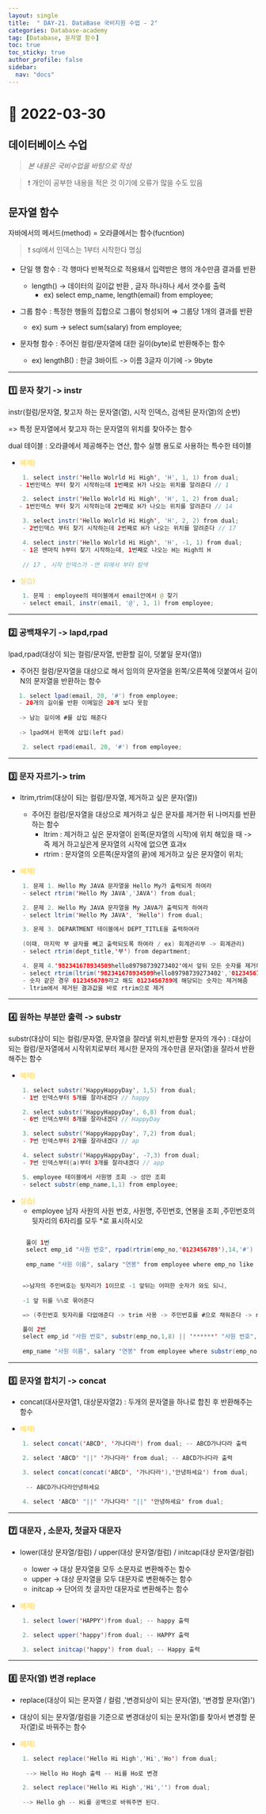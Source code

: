 ```yaml
---
layout: single
title:  " DAY-21. DataBase 국비지원 수업 - 2"
categories: Database-academy
tag: [Database, 문자열 함수]
toc: true
toc_sticky: true
author_profile: false
sidebar:
  nav: "docs"
---
```



# 🔐 2022-03-30 

## 데이터베이스 수업  

<!--Quote-->
> *본 내용은 국비수업을 바탕으로 작성*

> ❗ 개인이 공부한 내용을 적은 것 이기에 오류가 많을 수도 있음 



## 문자열 함수

자바에서의 메서드(method) = 오라클에서는 함수(fucntion)


>❗ sql에서 인덱스는 1부터 시작한다 명심


- 단일 행 함수 : 각 행마다 반복적으로 적용돼서 입력받은 행의 개수만큼 결과를 반환 
    - length() → 데이터의 길이값 반환 , 글자 하나하나 세서 갯수를 출력
        - ex) select emp_name, length(email) from employee;


- 그룹 함수 : 특정한 행들의 집합으로 그룹이 형성되어 ⇒ 그룹당 1개의 결과를 반환
    - ex) sum → select sum(salary) from employee;


- 문자형 함수 : 주어진 컬럼/문자열에 대한 길이(byte)로 반환해주는 함수
    - ex) lengthB() : 한글 3바이트 -> 이름 3글자 이기에 -> 9byte



---

###  **1️⃣ 문자 찾기 -> instr** ###

instr(컬럼/문자열, 찾고자 하는 문자열(열), 시작 인덱스, 검색된 문자(열)의 순번) 


=> 특정 문자열에서 찾고자 하는 문자열의 위치를 찾아주는 함수


dual 테이블 : 오라클에서 제공해주는 연산, 함수 실행 용도로 사용하는 특수한 테이블

- <span style="color: #ffd33d">예제)</span>

```java
    1. select instr('Hello Wolrld Hi High', 'H', 1, 1) from dual; 
   - 1번인덱스 부터 찾기 시작하는데 1번째로 H가 나오는 위치를 알려준다 // 1
```
```java
    2. select instr('Hello Wolrld Hi High', 'H', 1, 2) from dual; 
   - 1번인덱스 부터 찾기 시작하는데 2번째로 H가 나오는 위치를 알려준다 // 14
```
```java
    3. select instr('Hello Wolrld Hi High', 'H', 2, 2) from dual;
    - 2번인덱스 부터 찾기 시작하는데 2번째로 H가 나오는 위치를 알려준다 // 17
```
```java
    4. select instr('Hello Wolrld Hi High', 'H', -1, 1) from dual;
    - 1은 맨마직 h부터 찾기 시작하는데, 1번째로 나오는 H는 High의 H 
    
    // 17 , 시작 인덱스가 -면 뒤에서 부터 탐색
```





- <span style="color: #ffd33d">실습)</span>

```java
    1. 문제 : employee의 테이블에서 email안에서 @ 찾기
    - select email, instr(email, '@', 1, 1) from employee;
```

---

### **2️⃣ 공백채우기 -> lapd,rpad** ###

lpad,rpad(대상이 되는 컬럼/문자열, 반환할 길이, 덧붙일 문자(열))
- 주어진 컬럼/문자열을 대상으로 해서 임의의 문자열을 왼쪽/오른쪽에 덧붙여서 길이N의 문자열을 반환하는 함수

``` java
   1. select lpad(email, 20, '#') from employee;
   - 20개의 길이를 반환 이메일은 20개 보다 못함
   
   -> 남는 길이에 #를 삽입 해준다
   
   -> lpad여서 왼쪽에 삽입(left pad)
```

```java
    2. select rpad(email, 20, '#') from employee;
```




---

### **3️⃣ 문자 자르기-> trim** ###

- ltrim,rtrim(대상이 되는 컬럼/문자열, 제거하고 싶은 문자(열))
    - 주어진 컬럼/문자열을 대상으로 제거하고 싶은 문자를 제거한 뒤 나머지를 반환하는 함수
        - ltrim : 제거하고 싶은 문자열이 왼쪽(문자열의 시작)에 위치 해있을 때 -> 즉 제거 하고싶은게 문자열의 시작에 없으면 효과x
        - rtrim : 문자열의 오른쪽(문자열의 끝)에 제거하고 싶은 문자열이 위치;


- <span style="color: #ffd33d">예제)</span>

```java
    1. 문제 1. Hello My JAVA 문자열을 Hello My가 출력되게 하여라
    - select rtrim('Hello My JAVA','JAVA') from dual;
```
```java
    2. 문제 2. Hello My JAVA 문자열을 My JAVA가 출력되게 하여라
    - select ltrim('Hello My JAVA', 'Hello') from dual;        
```
```java
    3. 문제 3. DEPARTMENT 테이블에서 DEPT_TITLE을 출력하여라
    
    (이때, 마지막 부 글자를 빼고 출력되도록 하여라 / ex) 회계관리부 -> 회계관리)
    - select rtrim(dept_title,'부') from department;
```
```java
    4. 문제 4.'982341678934509hello89798739273402'에서 앞뒤 모든 숫자를 제거하세요.
    - select rtrim(ltrim('982341678934509hello89798739273402','0123456789'),'0123456789') from dual;
    - 숫자 같은 경우 0123456789라고 해도 0123456789에 해당되는 숫자는 제거해줌
    - ltrim에서 제거된 결과값을 바로 rtrim으로 제거
```


--- 

### **4️⃣ 원하는 부분만 출력 -> substr** ###


substr(대상이 되는 컬럼/문자열, 문자열을 잘라낼 위치,반환할 문자의 개수) : 대상이 되는 컬럼/문자열에서 시작위치로부터 제시한 문자의 개수만큼 문자(열)을 잘라서 반환해주는 함수

- <span style="color: #ffd33d">예제)</span>

```java
    1. select substr('HappyHappyDay', 1,5) from dual; 
    - 1번 인덱스부터 5개를 잘라내겠다 // happy 
```
```java
    2. select substr('HappyHappyDay', 6,8) from dual;
    - 6번 인덱스부터 8개를 잘라내겠다 // HappyDay
```
```java
    3. select substr('HappyHappyDay', 7,2) from dual;
    - 7번 인덱스부터 2개를 잘라내겠다 // ap
```
```java
    4. select substr('HappyHappyDay', -7,3) from dual;
    - 7번 인덱스부터(a)부터 3개를 잘라내겠다 // app
```
```java
    5. employee 테이블에서 사원명 조회 -> 성만 조회
    - select substr(emp_name,1,1) from employee;
```


- <span style="color: #ffd33d">실습)</span>
    - employee 남자 사원의 사원 번호, 사원명, 주민번호, 연봉을 조회 ,주민번호의 뒷자리의 6자리를 모두 *로 표시하시오


```java

     풀이 1번
     select emp_id "사원 번호", rpad(rtrim(emp_no,'0123456789'),14,'#') "사원 번호", 
     
     emp_name "사원 이름", salary "연봉" from employee where emp_no like '%-1%';


    =>남자의 주민버호는 뒷자리가 1이므로 -1 앞뒤는 어떠한 숫자가 와도 되니,
    
    -1 앞 뒤를 %%로 묶어준다

    => (주민번호 뒷자리를 다없애준다 -> trim 사용 -> 주민번호를 #으로 채워준다 -> rpad사용)

```

``` java 
    풀이 2번
    select emp_id "사원 번호", substr(emp_no,1,8) || '******' "사원 번호", 
    
    emp_name "사원 이름", salary "연봉" from employee where substr(emp_no,8,1) in ('1','3');

``` 


--- 

### **5️⃣ 문자열 합치기 -> concat** ###

- concat(대사문자열1, 대상문자열2) : 두개의 문자열을 하나로 합친 후 반환해주는 함수

- <span style="color: #ffd33d">예제)</span>


```java 
    1. select concat('ABCD', '가나다라') from dual; -- ABCD가나다라 출력
``` 

```java
    2. select 'ABCD' "||" '가나다라' from dual; -- ABCD가나다라 출력
```

``` java
    3. select concat(concat('ABCD', '가나다라'),'안녕하세요') from dual;
    
     -- ABCD가나다라안녕하세요
```

``` java
    4. select 'ABCD' "||" '가나다라' "||" '안녕하세요' from dual;
```


--- 

### **7️⃣ 대문자 , 소문자, 첫글자 대문자** ###


- lower(대상 문자열/컬럼) / upper(대상 문자열/컬럼) / initcap(대상 문자열/컬럼)
    - lower -> 대상 문자열을 모두 소문자로 변환해주는 함수
    - upper -> 대상 문자열을 모두 대문자로 변환해주는 함수
    - initcap -> 단어의 첫 글자만 대문자로 변환해주는 함수


- <span style="color: #ffd33d">예제)</span>


```java
    1. select lower('HAPPY')from dual; -- happy 출력
```

```java
    2. select upper('happy')from dual; -- HAPPY 출력
```

```java
    3. select initcap('happy') from dual; -- Happy 출력
```

---

### **8️⃣ 문자(열) 변경 replace** ###

- replace(대상이 되는 문자열 / 컬럼 ,'변경되상이 되는 문자(열), '변경할 문자(열)')
- 대상이 되는 문자열/컬럼을 기준으로 변경대상이 되는 문자(열)를 찾아서 변경할 문자(열)로 바꿔주는 함수


- <span style="color: #ffd33d">예제)</span>

```java
    1. select replace('Hello Hi High','Hi','Ho') from dual;
    
     --> Hello Ho Hogh 출력 -- Hi를 Ho로 변경
```

```java
    2. select replace('Hello Hi High','Hi','') from dual; 
    
    --> Hello gh -- Hi를 공백으로 바꿔주면 된다.
```


